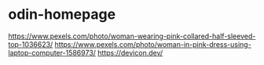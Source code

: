 # odin-homepage
https://www.pexels.com/photo/woman-wearing-pink-collared-half-sleeved-top-1036623/
https://www.pexels.com/photo/woman-in-pink-dress-using-laptop-computer-1586973/
https://devicon.dev/